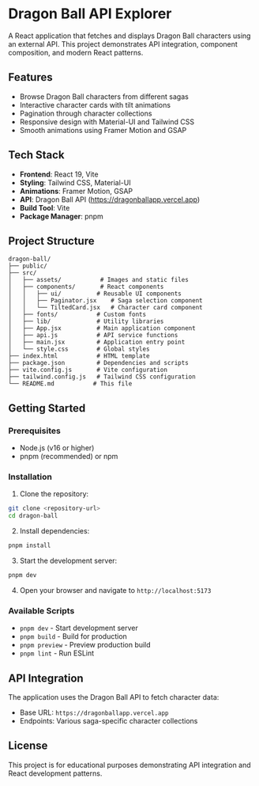 # Dragon Ball API Explorer

A React application that fetches and displays Dragon Ball characters using an external API. This project demonstrates API integration, component composition, and modern React patterns.

## Features

- Browse Dragon Ball characters from different sagas
- Interactive character cards with tilt animations
- Pagination through character collections
- Responsive design with Material-UI and Tailwind CSS
- Smooth animations using Framer Motion and GSAP

## Tech Stack

- **Frontend**: React 19, Vite
- **Styling**: Tailwind CSS, Material-UI
- **Animations**: Framer Motion, GSAP
- **API**: Dragon Ball API (https://dragonballapp.vercel.app)
- **Build Tool**: Vite
- **Package Manager**: pnpm

## Project Structure

```
dragon-ball/
├── public/
├── src/
│   ├── assets/           # Images and static files
│   ├── components/       # React components
│   │   ├── ui/          # Reusable UI components
│   │   ├── Paginator.jsx    # Saga selection component
│   │   └── TiltedCard.jsx   # Character card component
│   ├── fonts/           # Custom fonts
│   ├── lib/             # Utility libraries
│   ├── App.jsx          # Main application component
│   ├── api.js           # API service functions
│   ├── main.jsx         # Application entry point
│   └── style.css        # Global styles
├── index.html           # HTML template
├── package.json         # Dependencies and scripts
├── vite.config.js       # Vite configuration
├── tailwind.config.js   # Tailwind CSS configuration
└── README.md           # This file
```

## Getting Started

### Prerequisites

- Node.js (v16 or higher)
- pnpm (recommended) or npm

### Installation

1. Clone the repository:
```bash
git clone <repository-url>
cd dragon-ball
```

2. Install dependencies:
```bash
pnpm install
```

3. Start the development server:
```bash
pnpm dev
```

4. Open your browser and navigate to `http://localhost:5173`

### Available Scripts

- `pnpm dev` - Start development server
- `pnpm build` - Build for production
- `pnpm preview` - Preview production build
- `pnpm lint` - Run ESLint

## API Integration

The application uses the Dragon Ball API to fetch character data:
- Base URL: `https://dragonballapp.vercel.app`
- Endpoints: Various saga-specific character collections

## License

This project is for educational purposes demonstrating API integration and React development patterns.